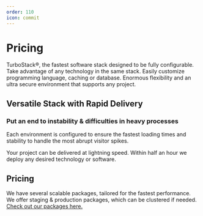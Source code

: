 ```yaml
---
order: 110
icon: commit
---
```


# Pricing
TurboStack®, the fastest software stack designed to be fully configurable. Take advantage of any technology in the same stack. Easily customize programming language, caching or database. Enormous flexibility and an ultra secure environment that supports any project.

## Versatile Stack with Rapid Delivery
### Put an end to instability & difficulties in heavy processes
Each environment is configured to ensure the fastest loading times and stability to handle the most abrupt visitor spikes.

Your project can be delivered at lightning speed. Within half an hour we deploy any desired technology or software.

## Pricing
We have several scalable packages, tailored for the fastest performance. We offer staging & production packages, which can be clustered if needed. [Check out our packages here.](https://www.hosted-power.com/en/turbostack#our-packages)
